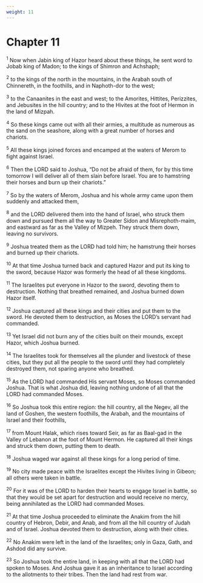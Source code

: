 ```yaml
---
weight: 11
---
```


# Chapter 11

<sup>1</sup> Now when Jabin king of Hazor heard about these things, he sent word to Jobab king of Madon; to the kings of Shimron and Achshaph; 

<sup>2</sup> to the kings of the north in the mountains, in the Arabah south of Chinnereth, in the foothills, and in Naphoth-dor to the west; 

<sup>3</sup> to the Canaanites in the east and west; to the Amorites, Hittites, Perizzites, and Jebusites in the hill country; and to the Hivites at the foot of Hermon in the land of Mizpah. 

<sup>4</sup> So these kings came out with all their armies, a multitude as numerous as the sand on the seashore, along with a great number of horses and chariots. 

<sup>5</sup> All these kings joined forces and encamped at the waters of Merom to fight against Israel. 

<sup>6</sup> Then the LORD said to Joshua, “Do not be afraid of them, for by this time tomorrow I will deliver all of them slain before Israel. You are to hamstring their horses and burn up their chariots.” 

<sup>7</sup> So by the waters of Merom, Joshua and his whole army came upon them suddenly and attacked them, 

<sup>8</sup> and the LORD delivered them into the hand of Israel, who struck them down and pursued them all the way to Greater Sidon and Misrephoth-maim, and eastward as far as the Valley of Mizpeh. They struck them down, leaving no survivors. 

<sup>9</sup> Joshua treated them as the LORD had told him; he hamstrung their horses and burned up their chariots. 

<sup>10</sup> At that time Joshua turned back and captured Hazor and put its king to the sword, because Hazor was formerly the head of all these kingdoms. 

<sup>11</sup> The Israelites put everyone in Hazor to the sword, devoting them to destruction. Nothing that breathed remained, and Joshua burned down Hazor itself. 

<sup>12</sup> Joshua captured all these kings and their cities and put them to the sword. He devoted them to destruction, as Moses the LORD’s servant had commanded. 

<sup>13</sup> Yet Israel did not burn any of the cities built on their mounds, except Hazor, which Joshua burned. 

<sup>14</sup> The Israelites took for themselves all the plunder and livestock of these cities, but they put all the people to the sword until they had completely destroyed them, not sparing anyone who breathed. 

<sup>15</sup> As the LORD had commanded His servant Moses, so Moses commanded Joshua. That is what Joshua did, leaving nothing undone of all that the LORD had commanded Moses. 

<sup>16</sup> So Joshua took this entire region: the hill country, all the Negev, all the land of Goshen, the western foothills, the Arabah, and the mountains of Israel and their foothills, 

<sup>17</sup> from Mount Halak, which rises toward Seir, as far as Baal-gad in the Valley of Lebanon at the foot of Mount Hermon. He captured all their kings and struck them down, putting them to death. 

<sup>18</sup> Joshua waged war against all these kings for a long period of time. 

<sup>19</sup> No city made peace with the Israelites except the Hivites living in Gibeon; all others were taken in battle. 

<sup>20</sup> For it was of the LORD to harden their hearts to engage Israel in battle, so that they would be set apart for destruction and would receive no mercy, being annihilated as the LORD had commanded Moses. 

<sup>21</sup> At that time Joshua proceeded to eliminate the Anakim from the hill country of Hebron, Debir, and Anab, and from all the hill country of Judah and of Israel. Joshua devoted them to destruction, along with their cities. 

<sup>22</sup> No Anakim were left in the land of the Israelites; only in Gaza, Gath, and Ashdod did any survive. 

<sup>23</sup> So Joshua took the entire land, in keeping with all that the LORD had spoken to Moses. And Joshua gave it as an inheritance to Israel according to the allotments to their tribes. Then the land had rest from war. 


